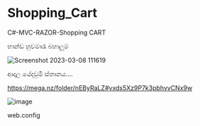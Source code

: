# Shopping_Cart
C#-MVC-RAZOR-Shopping CART

භාන්ඩ හුවමාරැ බහාලුම

![Screenshot 2023-03-08 111619](https://user-images.githubusercontent.com/37544871/224627642-ebdf7125-d858-460c-8810-345622677f76.png)

ආදාල   යේදවුමි ස්තානය....

https://mega.nz/folder/nEByRaLZ#yxds5Xz9P7k3pbhvvCNx9w

![image](https://user-images.githubusercontent.com/37544871/233916623-28a8c880-f026-42bb-88a8-e7db0a426d95.png)


<connectionStrings>
    <add name="ContextItemTransection" connectionString="Server=DESKTOP-6615Q42\SQLEXPRESS;initial catalog=InvoiceTrans-DCC;
         Trusted_Connection=True;Encrypt=False; User Id=sa;Password=nopwd" providerName="System.Data.SqlClient"></add>
  </connectionStrings>
  
web.config 

